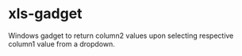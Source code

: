 xls-gadget
==========

Windows gadget to return column2 values upon selecting respective column1 value from a dropdown.
